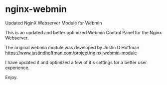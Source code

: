 # nginx-webmin
Updated NginX Webserver Module for Webmin

This is an updated and better optimized Webmin Control Panel for the Nginx Webserver.

The original webmin module was developed by Justin D Hoffman
https://www.justindhoffman.com/project/nginx-webmin-module

I have updated it and optimized a few of it's settings for a better user experience.

Enjoy.

